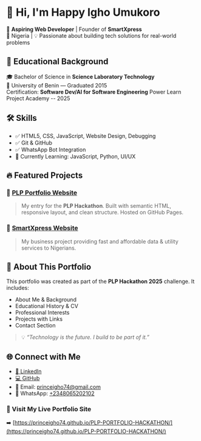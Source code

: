 # 👋 Hi, I'm Happy Igho Umukoro

🚀 **Aspiring Web Developer** | Founder of **SmartXpress**  
📍 Nigeria | 💡 Passionate about building tech solutions for real-world problems


## 📘 Educational Background
🎓 Bachelor of Science in **Science Laboratory Technology**  
🏫 University of Benin — Graduated 2015  
Certification: **Software Dev/Al for Software Engineering**
Power Learn Project Academy -- 2025


## 🛠 Skills
- ✅ HTML5, CSS, JavaScript, Website Design, Debugging 
- ✅ Git & GitHub  
- ✅ WhatsApp Bot Integration  
- 🧠 Currently Learning: JavaScript, Python, UI/UX  


## 🔥 Featured Projects

### 🔸 [PLP Portfolio Website](https://princeigho74.github.io/PLP-PORTFOLIO-HACKATHON/)
> My entry for the **PLP Hackathon**. Built with semantic HTML, responsive layout, and clean structure. Hosted on GitHub Pages.

### 🔸 [SmartXpress Website](https://github.com/princeigho74/SmartXpress)
> My business project providing fast and affordable data & utility services to Nigerians.  


## 📜 About This Portfolio
This portfolio was created as part of the **PLP Hackathon 2025** challenge. It includes:
- About Me & Background  
- Educational History & CV  
- Professional Interests  
- Projects with Links  
- Contact Section  

> 💡 _“Technology is the future. I build to be part of it.”_


## 🌐 Connect with Me
- [🔗 LinkedIn](https://www.linkedin.com/in/happy-igho-umukoro-b62b07129)  
- [💻 GitHub](https://github.com/princeigho74)  
- 📧 Email: princeigho74@gmail.com  
- 📱 WhatsApp: [+2348065202102](https://wa.me/2348065202102)  


### 🔗 Visit My Live Portfolio Site  
➡️ [https://princeigho74.github.io/PLP-PORTFOLIO-HACKATHON/](https://princeigho74.github.io/PLP-PORTFOLIO-HACKATHON/)

